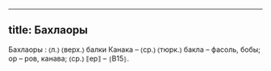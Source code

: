 
---
title: Бахлаоры
---
Бахлаоры
: ⦅л.⦆ ⦅верх.⦆ балки Канака – ⦅ср.⦆ ⦅тюрк.⦆ бакла – фасоль, бобы; ор – ров, канава; ⦅ср.⦆ ⟦ер⟧ – ⦃В15⦄.
